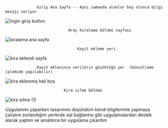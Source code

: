                   Giriş Ana Sayfa -- Aynı zamanda alanlar boş olunca bilgi mesajı veriyor
![login giriş button](https://github.com/user-attachments/assets/e60c2798-f97c-4c5f-9b67-22dec374080d) 

                                Araç kiralama bölümü sayfası
![kiralama ana sayfa](https://github.com/user-attachments/assets/8aba8d50-d01d-42fa-bb0e-da06431aff7f)

                                    Kayıt ekleme yeri
![kira eklendi sayfa](https://github.com/user-attachments/assets/fa1872b6-c3ed-4493-8638-7a5c5f90c8e6)

                  Kayıt eklenince verilerin gözüktüğü yer  (Güncelleme işlemide yapılabilir)
![kira eklenmiş hali boş](https://github.com/user-attachments/assets/0dee6bdc-8e5b-4bae-9ecb-9220258c50d1)

                              Kira silme bölümü 
![kira silme (1)](https://github.com/user-attachments/assets/dd914d06-373d-47e4-a7e5-6d28ed061dc6)

Uygulammı yaparken tasarımını düşündüm kendi bilgilerimle yapmaya çalıştım zorlandığım yerlerde sql bağlantısı gibi uygulamalardan destek alarak yaptım ve 
amatörce bir uygulama çıkardım

